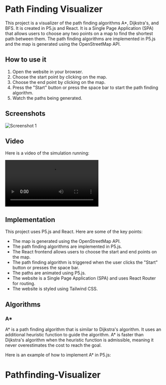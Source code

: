 # Path Finding Visualizer

This project is a visualizer of the path finding algorithms A*, Dijkstra's, and BFS. It is created in P5.js and React. It is a Single Page Application (SPA) that allows users to choose any two points on a map to find the shortest path between them. The path finding algorithms are implemented in P5.js and the map is generated using the OpenStreetMap API.

## How to use it

1. Open the website in your browser.
2. Choose the start point by clicking on the map.
3. Choose the end point by clicking on the map.
4. Press the "Start" button or press the space bar to start the path finding algorithm.
5. Watch the paths being generated.

## Screenshots

![Screenshot 1](./screenshots/screenshot1.png)

## Video

Here is a video of the simulation running:

<video src="./video.mp4" controls></video>

## Implementation

This project uses P5.js and React. Here are some of the key points:

- The map is generated using the OpenStreetMap API.
- The path finding algorithms are implemented in P5.js.
- The React frontend allows users to choose the start and end points on the map.
- The path finding algorithm is triggered when the user clicks the "Start" button or presses the space bar.
- The paths are animated using P5.js.
- The website is a Single Page Application (SPA) and uses React Router for routing.
- The website is styled using Tailwind CSS.

## Algorithms

### A*

A* is a path finding algorithm that is similar to Dijkstra's algorithm. It uses an additional heuristic function to guide the algorithm. A* is faster than Dijkstra's algorithm when the heuristic function is admissible, meaning it never overestimates the cost to reach the goal.

Here is an example of how to implement A* in P5.js:

# Pathfinding-Visualizer
